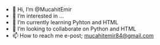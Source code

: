 - 👋 Hi, I’m @MucahitEmir
- 👀 I’m interested in ...
- 🌱 I’m currently learning Pyhton and HTML
- 💞️ I’m looking to collaborate on Python and HTML
- 📫 How to reach me e-post; mucahitemir84@gmail.com

<!---
MucahitEmir/MucahitEmir is a ✨ special ✨ repository because its `README.md` (this file) appears on your GitHub profile.
You can click the Preview link to take a look at your changes.
--->
